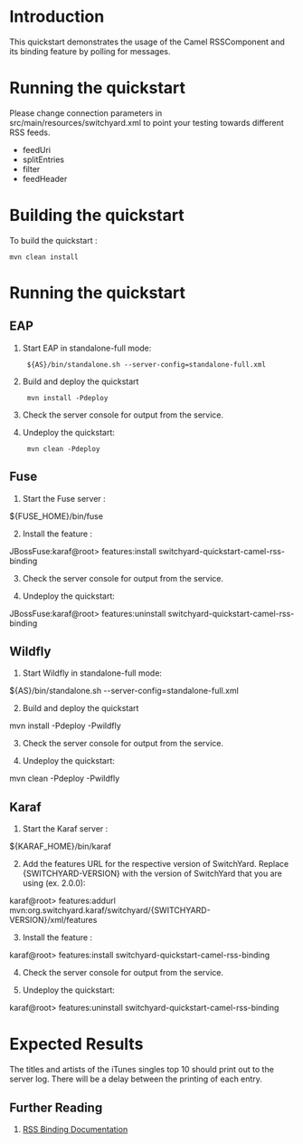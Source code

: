Introduction
============
This quickstart demonstrates the usage of the Camel RSSComponent and its binding feature by polling for messages. 

Running the quickstart
======================
Please change connection parameters in src/main/resources/switchyard.xml to point your testing towards different RSS feeds.

- feedUri
- splitEntries
- filter
- feedHeader


Building the quickstart
======================

To build the quickstart :

```
mvn clean install
```


Running the quickstart
======================


EAP
----------
1. Start EAP in standalone-full mode:

        ${AS}/bin/standalone.sh --server-config=standalone-full.xml

2. Build and deploy the quickstart

        mvn install -Pdeploy

3. Check the server console for output from the service.  

4. Undeploy the quickstart:

        mvn clean -Pdeploy


Fuse
----------
1. Start the Fuse server :

${FUSE_HOME}/bin/fuse

2. Install the feature :

JBossFuse:karaf@root> features:install switchyard-quickstart-camel-rss-binding

3. Check the server console for output from the service.    

4. Undeploy the quickstart:

JBossFuse:karaf@root> features:uninstall switchyard-quickstart-camel-rss-binding


Wildfly
----------
1. Start Wildfly in standalone-full mode:

${AS}/bin/standalone.sh --server-config=standalone-full.xml

2. Build and deploy the quickstart

mvn install -Pdeploy -Pwildfly

3. Check the server console for output from the service.  

4. Undeploy the quickstart:

mvn clean -Pdeploy -Pwildfly


Karaf
----------
1. Start the Karaf server :

${KARAF_HOME}/bin/karaf

2. Add the features URL for the respective version of SwitchYard.   Replace {SWITCHYARD-VERSION}
with the version of SwitchYard that you are using (ex. 2.0.0): 

karaf@root> features:addurl mvn:org.switchyard.karaf/switchyard/{SWITCHYARD-VERSION}/xml/features

3. Install the feature :

karaf@root> features:install switchyard-quickstart-camel-rss-binding

4. Check the server console for output from the service.    

5. Undeploy the quickstart:

karaf@root> features:uninstall switchyard-quickstart-camel-rss-binding


Expected Results
================
The titles and artists of the iTunes singles top 10 should print out to the server log. There will
be a delay between the printing of each entry.


## Further Reading

1. [RSS Binding Documentation](https://docs.jboss.org/author/display/SWITCHYARD/RSS)
